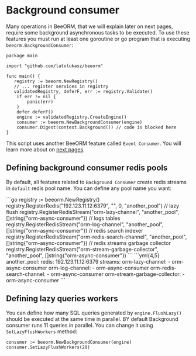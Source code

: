 # Background consumer

Many operations in BeeORM, that we will explain later on next pages, require
some background asynchronous tasks to be executed. To use these features you must
run at least one goroutine or go program that is executing `beeorm.BackgroundConsumer`:

```go{13-14}
package main

import "github.com/latolukasz/beeorm"

func main() {
   registry := beeorm.NewRegistry()
   // ... register services in registry
   validatedRegistry, deferF, err := registry.Validate()
    if err != nil {
        panic(err)
    }
    defer deferF()
    engine := validatedRegistry.CreateEngine()
    consumer := beeorm.NewBackgroundConsumer(engine)
    consumer.Digest(context.Background()) // code is blocked here
}

```

This script uses another BeeORM feature called `Event Consumer`. 
You will learn more about on [next pages](/guide/event_broker.html#consuming-events).

## Defining background consumer redis pools
By default, all features related to `Background Consumer` create redis streams in
``default`` redis pool name. You can define any pool name you want:


<code-group>
<code-block title="code">
```go
registry := beeorm.NewRegistry()
registry.RegisterRedis("192.123.11.12:6379", "", 0, "another_pool")
// lazy flush
registry.RegisterRedisStream("orm-lazy-channel", "another_pool", []string{"orm-async-consumer"})
// logs tables
registry.RegisterRedisStream("orm-log-channel", "another_pool", []string{"orm-async-consumer"})
// redis search indexer
registry.RegisterRedisStream("orm-redis-search-channel", "another_pool", []string{"orm-async-consumer"})
// redis streams garbage collector
registry.RegisterRedisStream("orm-stream-garbage-collector", "another_pool", []string{"orm-async-consumer"})
```
</code-block>

<code-block title="yaml">
```yml{4,5}
another_pool:
    redis: 192.123.11.12:6379
    streams:
        orm-lazy-channel:
          - orm-async-consumer
        orm-log-channel:
          - orm-async-consumer
        orm-redis-search-channel:
          - orm-async-consumer
        orm-stream-garbage-collector:
          - orm-async-consumer
```
</code-block>
</code-group>

## Defining lazy queries workers
You can define how many SQL queries generated by `engine.FlushLazy()` should be executed at the same time in
parallel. BY default Background consumer runs 11 queries in parallel. You can change it using 
`SetLazyFlushWorkers` method:

```go{2}
consumer := beeorm.NewBackgroundConsumer(engine)
consumer.SetLazyFlushWorkers(20)
```

